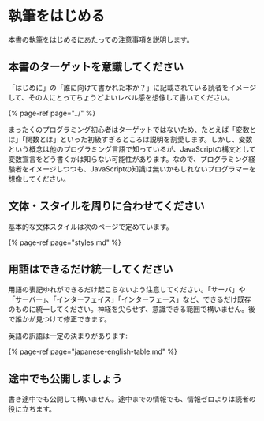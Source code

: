 # 執筆をはじめる

本書の執筆をはじめるにあたっての注意事項を説明します。

## 本書のターゲットを意識してください

「はじめに」の「誰に向けて書かれた本か？」に記載されている読者をイメージして、その人にとってちょうどよいレベル感を想像して書いてください。

{% page-ref page="../" %}

まったくのプログラミング初心者はターゲットではないため、たとえば「変数とは」「関数とは」といった初級すぎるところは説明を割愛します。しかし、変数という概念は他のプログラミング言語で知っているが、JavaScriptの構文として変数宣言をどう書くかは知らない可能性があります。なので、プログラミング経験者をイメージしつつも、JavaScriptの知識は無いかもしれないプログラマーを想像してください。

## 文体・スタイルを周りに合わせてください

基本的な文体スタイルは次のページで定めています。

{% page-ref page="styles.md" %}

## 用語はできるだけ統一してください

用語の表記ゆれができるだけ起こらないよう注意してください。「サーバ」や「サーバー」、「インターフェイス」「インターフェース」など、できるだけ既存のものに統一してください。神経を尖らせず、意識できる範囲で構いません。後で誰かが見つけて修正できます。

英語の訳語は一定の決まりがあります:

{% page-ref page="japanese-english-table.md" %}

## 途中でも公開しましょう

書き途中でも公開して構いません。途中までの情報でも、情報ゼロよりは読者の役に立ちます。

